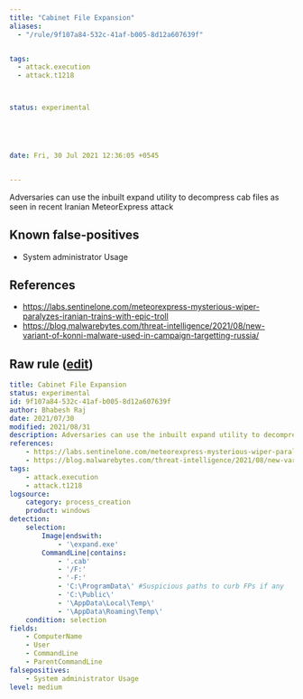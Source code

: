 ```yaml
---
title: "Cabinet File Expansion"
aliases:
  - "/rule/9f107a84-532c-41af-b005-8d12a607639f"


tags:
  - attack.execution
  - attack.t1218



status: experimental





date: Fri, 30 Jul 2021 12:36:05 +0545


---
```


Adversaries can use the inbuilt expand utility to decompress cab files as seen in recent Iranian MeteorExpress attack

<!--more-->


## Known false-positives

* System administrator Usage



## References

* https://labs.sentinelone.com/meteorexpress-mysterious-wiper-paralyzes-iranian-trains-with-epic-troll
* https://blog.malwarebytes.com/threat-intelligence/2021/08/new-variant-of-konni-malware-used-in-campaign-targetting-russia/


## Raw rule ([edit](https://github.com/SigmaHQ/sigma/edit/master/rules/windows/process_creation/proc_creation_win_expand_cabinet_files.yml))
```yaml
title: Cabinet File Expansion
status: experimental
id: 9f107a84-532c-41af-b005-8d12a607639f
author: Bhabesh Raj
date: 2021/07/30
modified: 2021/08/31
description: Adversaries can use the inbuilt expand utility to decompress cab files as seen in recent Iranian MeteorExpress attack
references:
    - https://labs.sentinelone.com/meteorexpress-mysterious-wiper-paralyzes-iranian-trains-with-epic-troll
    - https://blog.malwarebytes.com/threat-intelligence/2021/08/new-variant-of-konni-malware-used-in-campaign-targetting-russia/
tags:
    - attack.execution
    - attack.t1218
logsource:
    category: process_creation
    product: windows
detection:
    selection:
        Image|endswith:
            - '\expand.exe'
        CommandLine|contains:
            - '.cab'
            - '/F:'
            - '-F:'
            - 'C:\ProgramData\' #Suspicious paths to curb FPs if any
            - 'C:\Public\'
            - '\AppData\Local\Temp\'
            - '\AppData\Roaming\Temp\'
    condition: selection
fields:
    - ComputerName
    - User
    - CommandLine
    - ParentCommandLine
falsepositives:
    - System administrator Usage
level: medium
```
